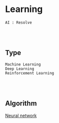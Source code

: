 <!--------------------------------------------------------------------------------- Description -->
# Learning
    AI : Resolve

<!--------------------------------------------------------------------------------- Type -->
<br><br>

## Type
```
Machine Learning
Deep Learning
Reinforcement Learning
```

<!--------------------------------------------------------------------------------- Algorithm -->
<br><br>

## Algorithm

[Neural network]



<!--------------------------------------------------------------------------------- Links -->
[Neural network]: https://github.com/kashanimorteza/ai_document/tree/main/neural_network.md
